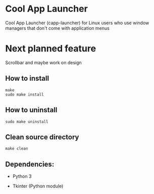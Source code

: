 # Cool App Launcher
Cool App Launcher (capp-launcher) for Linux users who use window managers that don't come with application menus

# Next planned feature
Scrollbar and maybe work on design 

## How to install
```
make
sudo make install
```

## How to uninstall
```
sudo make uninstall
```

## Clean source directory
```
make clean
```

## Dependencies:
* Python 3

* Tkinter (Python module)
